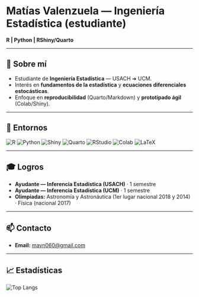 # Matías Valenzuela — Ingeniería Estadística (estudiante)

**R | Python | RShiny/Quarto**

---

## 👋 Sobre mí

- Estudiante de **Ingeniería Estadística** — USACH ➜ UCM.  
- Interés en **fundamentos de la estadística** y **ecuaciones diferenciales estocásticas**.  
- Enfoque en **reproducibilidad** (Quarto/Markdown) y **prototipado ágil** (Colab/Shiny).

---

## 🧰 Entornos

![R](https://img.shields.io/badge/R-276DC3?logo=r&logoColor=white)
![Python](https://img.shields.io/badge/Python-3776AB?logo=python&logoColor=white)
![Shiny](https://img.shields.io/badge/Shiny-000000?logo=r&logoColor=white)
![Quarto](https://img.shields.io/badge/Quarto-2D2D2D?logo=quarto&logoColor=white)
![RStudio](https://img.shields.io/badge/RStudio-75AADB?logo=rstudio&logoColor=white)
![Colab](https://img.shields.io/badge/Colab-F9AB00?logo=googlecolab&logoColor=black)
![LaTeX](https://img.shields.io/badge/LaTeX-008080?logo=latex&logoColor=white)

---

## 🎓 Logros

- **Ayudante — Inferencia Estadística (USACH)** · 1 semestre  
- **Ayudante — Inferencia Estadística (UCM)** · 1 semestre  
- **Olimpiadas:** Astronomía y Astronáutica (1er lugar nacional 2018 y 2014) · Física (nacional 2017)

---

## 📫 Contacto

- **Email:** mavn060@gmail.com

---

## 📈 Estadísticas

![Top Langs](https://github-readme-stats.vercel.app/api/top-langs/?username=MValenzuelaN&layout=compact&langs_count=6&hide=jupyter%20notebook,html,css&theme=tokyonight&cache_seconds=21600&v=2 "Lenguajes más usados")
